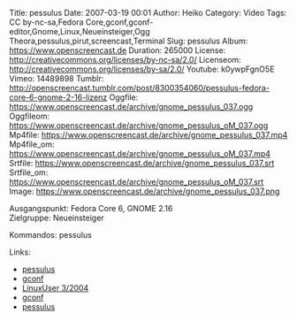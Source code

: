 Title: pessulus
Date: 2007-03-19 00:01
Author: Heiko
Category: Video
Tags: CC by-nc-sa,Fedora Core,gconf,gconf-editor,Gnome,Linux,Neueinsteiger,Ogg Theora,pessulus,pirut,screencast,Terminal
Slug: pessulus
Album: https://www.openscreencast.de
Duration: 265000
License: http://creativecommons.org/licenses/by-nc-sa/2.0/
Licenseom: http://creativecommons.org/licenses/by-sa/2.0/
Youtube: k0ywpFgnO5E
Vimeo: 14489898
Tumblr: http://openscreencast.tumblr.com/post/8300354060/pessulus-fedora-core-6-gnome-2-16-lizenz
Oggfile: https://www.openscreencast.de/archive/gnome_pessulus_037.ogg
Oggfileom: https://www.openscreencast.de/archive/gnome_pessulus_oM_037.ogg
Mp4file: https://www.openscreencast.de/archive/gnome_pessulus_037.mp4
Mp4file_om: https://www.openscreencast.de/archive/gnome_pessulus_oM_037.mp4
Srtfile: https://www.openscreencast.de/archive/gnome_pessulus_037.srt
Srtfile_om: https://www.openscreencast.de/archive/gnome_pessulus_oM_037.srt
Image: https://www.openscreencast.de/archive/gnome_pessulus_037.png

Ausgangspunkt: Fedora Core 6, GNOME 2.16  
Zielgruppe: Neueinsteiger  

Kommandos: pessulus

Links:

  * [pessulus](http://www.gnome.org/learn/admin-guide/latest/lockdown.html)
  * [gconf](http://http://www.gnome.org/learn/admin-guide/latest/gconf-24.html)
  * [LinuxUser 3/2004](http://www.linux-user.de/ausgabe/2004/03/028-gconf/index.html)
  * [gconf](http://en.wikipedia.org/wiki/Gconf)
  * [pessulus](http://www.fedorablog.de/archives/199-Gnome-einschraenken-mit-Pessulus.html)

